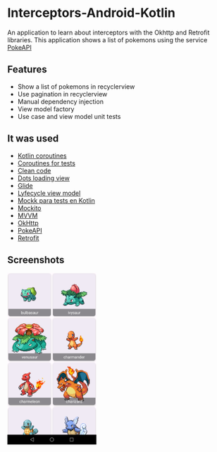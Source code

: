# Interceptors-Android-Kotlin

An application to learn about interceptors with the Okhttp and Retrofit libraries. This application shows a list of pokemons using the service  [PokeAPI](https://pokeapi.co/) 

## Features
* Show a list of pokemons in recyclerview
* Use pagination in recyclerview
* Manual dependency injection
* View model factory
* Use case and view model unit tests
## It was used
* [Kotlin coroutines](https://developer.android.com/kotlin/coroutines)
* [Coroutines for tests](https://developer.android.com/kotlin/coroutines/test?hl=es-419)
* [Clean code](https://developer.android.com/topic/architecture)
* [Dots loading view](https://github.com/hall9zeha/DotsLoadingView)
* [Glide](https://developer.android.com/training/dependency-injection/hilt-android)
* [Lyfecycle view model](https://developer.android.com/jetpack/androidx/releases/lifecycle)
* [Mockk para tests en Kotlin](https://mockk.io/)
* [Mockito](https://site.mockito.org/)
* [MVVM](https://developer.android.com/jetpack/guide)
* [OkHttp](https://square.github.io/okhttp/)
* [PokeAPI](https://pokeapi.co/) 
* [Retrofit](https://square.github.io/retrofit/)

## Screenshots
<img src="https://github.com/hall9zeha/Interceptors-Android-Kotlin/blob/main/screenshots/screen1.jpg" width=40% height=40% />

